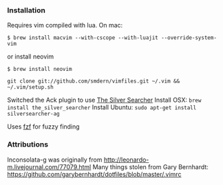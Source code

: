 ### Installation

Requires vim compiled with lua. On mac:

```
$ brew install macvim --with-cscope --with-luajit --override-system-vim
```

or install neovim

```
$ brew install neovim
```

`git clone git://github.com/smdern/vimfiles.git ~/.vim && ~/.vim/setup.sh`

Switched the Ack plugin to use [The Silver Searcher](https://github.com/ggreer/the_silver_searcher)
Install OSX: `brew install the_silver_searcher`
Install Ubuntu: `sudo apt-get install silversearcher-ag`

Uses [fzf](https://github.com/junegunn/fzf) for fuzzy finding

### Attributions

Inconsolata-g was originally from http://leonardo-m.livejournal.com/77079.html
Many things stolen from Gary Bernhardt: https://github.com/garybernhardt/dotfiles/blob/master/.vimrc
